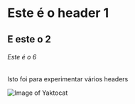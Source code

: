 # Este é o header 1
## E este o 2
###### Este é o 6

Isto foi para experimentar vários headers

![Image of Yaktocat](https://octodex.github.com/images/yaktocat.png)
